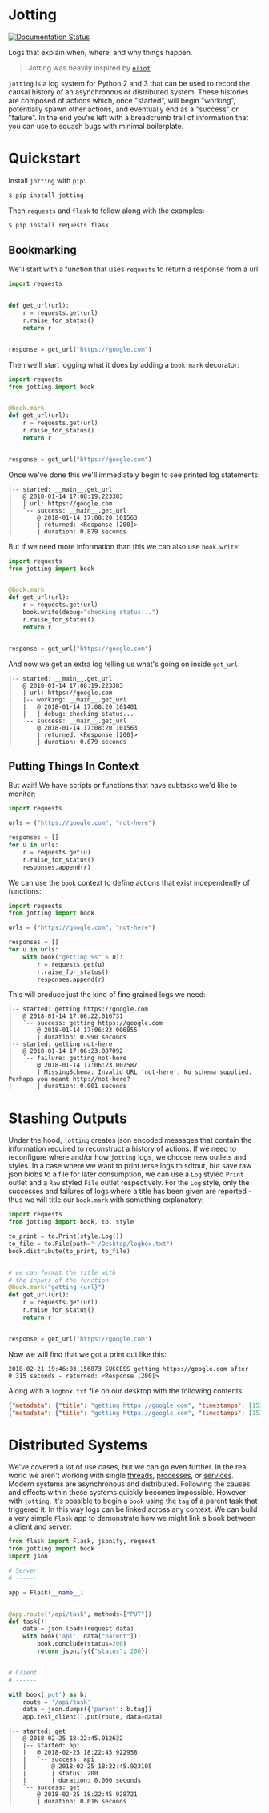 # Jotting

[![Documentation Status](https://readthedocs.org/projects/jotting/badge/?version=latest)](http://jotting.readthedocs.io/en/latest/?badge=latest)

Logs that explain when, where, and why things happen.

> Jotting was heavily inspired by [`eliot`](https://eliot.readthedocs.io/).

`jotting` is a log system for Python 2 and 3 that can be used to record the causal history of an asynchronous or distributed system. These histories are composed of actions which, once "started", will begin "working", potentially spawn other actions, and eventually end as a "success" or "failure". In the end you're left with a breadcrumb trail of information that you can use to squash bugs with minimal boilerplate.

# Quickstart

Install `jotting` with `pip`:

```bash
$ pip install jotting
```

Then `requests` and `flask` to follow along with the examples:

```bash
$ pip install requests flask
```

## Bookmarking

We'll start with a function that uses `requests` to return a response from a url:

```python
import requests


def get_url(url):
    r = requests.get(url)
    r.raise_for_status()
    return r


response = get_url("https://google.com")
```

Then we'll start logging what it does by adding a `book.mark` decorator:

```python
import requests
from jotting import book


@book.mark
def get_url(url):
    r = requests.get(url)
    r.raise_for_status()
    return r


response = get_url("https://google.com")
```

Once we've done this we'll immediately begin to see printed log statements:

```
|-- started: __main__.get_url
|   @ 2018-01-14 17:08:19.223383
|   | url: https://google.com
|   `-- success: __main__.get_url
|       @ 2018-01-14 17:08:20.101563
|       | returned: <Response [200]>
|       | duration: 0.879 seconds
```

But if we need more information than this we can also use `book.write`:

```python
import requests
from jotting import book


@book.mark
def get_url(url):
    r = requests.get(url)
    book.write(debug="checking status...")
    r.raise_for_status()
    return r


response = get_url("https://google.com")
```

And now we get an extra log telling us what's going on inside `get_url`:

```
|-- started: __main__.get_url
|   @ 2018-01-14 17:08:19.223383
|   | url: https://google.com
|   |-- working: __main__.get_url
|   |   @ 2018-01-14 17:08:20.101401
|   |   | debug: checking status...
|   `-- success: __main__.get_url
|       @ 2018-01-14 17:08:20.101563
|       | returned: <Response [200]>
|       | duration: 0.879 seconds
```

## Putting Things In Context

But wait! We have scripts or functions that have subtasks we'd like to monitor:

```python
import requests

urls = ("https://google.com", "not-here")

responses = []
for u in urls:
    r = requests.get(u)
    r.raise_for_status()
    responses.append(r)
```

We can use the `book` context to define actions that exist independently of functions:

```python
import requests
from jotting import book

urls = ("https://google.com", "not-here")

responses = []
for u in urls:
    with book("getting %s" % u):
        r = requests.get(u)
        r.raise_for_status()
        responses.append(r)
```

This will produce just the kind of fine grained logs we need:

```
|-- started: getting https://google.com
|   @ 2018-01-14 17:06:22.016731
|   `-- success: getting https://google.com
|       @ 2018-01-14 17:06:23.006855
|       | duration: 0.990 seconds
|-- started: getting not-here
|   @ 2018-01-14 17:06:23.007092
|   `-- failure: getting not-here
|       @ 2018-01-14 17:06:23.007587
|       | MissingSchema: Invalid URL 'not-here': No schema supplied. Perhaps you meant http://not-here?
|       | duration: 0.001 seconds
```

# Stashing Outputs

Under the hood, `jotting` creates json encoded messages that contain the information
required to reconstruct a history of actions. If we need to reconfigure where and/or
how `jotting` logs, we choose new outlets and styles. In a case where we want to
print terse logs to sdtout, but save raw json blobs to a file for later consumption,
we can use a `Log` styled `Print` outlet and a `Raw` styled `File` outlet respectively.
For the `Log` style, only the successes and failures of logs where a title has been
given are reported - thus we will title our `book.mark` with something explanatory:

```python
import requests
from jotting import book, to, style

to_print = to.Print(style.Log())
to_file = to.File(path="~/Desktop/logbox.txt")
book.distribute(to_print, to_file)


# we can format the title with
# the inputs of the function
@book.mark("getting {url}")
def get_url(url):
    r = requests.get(url)
    r.raise_for_status()
    return r


response = get_url("https://google.com")
```

Now we will find that we got a print out like this:

```
2018-02-21 19:46:03.156873 SUCCESS getting https://google.com after 0.315 seconds - returned: <Response [200]>
```

Along with a `logbox.txt` file on our desktop with the following contents:

```json
{"metadata": {"title": "getting https://google.com", "timestamps": [1519971599.449055], "tag": "69a6dbbc015a4eacb007b60012034e45", "parent": "https://google.com", "status": "started", "depth": 0}, "content": {"url": "https://google.com"}}
{"metadata": {"title": "getting https://google.com", "timestamps": [1519971599.449055, 1519971599.898956], "tag": "69a6dbbc015a4eacb007b60012034e45", "parent": "https://google.com", "status": "success", "stop": 1519971599.898953, "depth": 0}, "content": {"returned": "<Response [200]>"}}
```

# Distributed Systems

We've covered a lot of use cases, but we can go even further. In the real world
we aren't working with single [threads](https://github.com/rmorshea/jotting/blob/master/examples/threads.py), [processes](https://github.com/rmorshea/jotting/blob/master/examples/processes.py), or [services](https://github.com/rmorshea/jotting/blob/master/examples/services.py). Modern systems
are asynchronous and distributed. Following the causes and effects within these
systems quickly becomes impossible. However with `jotting`, it's possible to
begin a `book` using the `tag` of a parent task that triggered it. In this way
logs can be linked across any context. We can build a very simple `Flask` app
to demonstrate how we might link a book between a client and server:

```python
from flask import Flask, jsonify, request
from jotting import book
import json

# Server
# ------

app = Flask(__name__)


@app.route("/api/task", methods=["PUT"])
def task():
    data = json.loads(request.data)
    with book('api', data["parent"]):
        book.conclude(status=200)
        return jsonify({"status": 200})


# Client
# ------

with book('put') as b:
    route = '/api/task'
    data = json.dumps({'parent': b.tag})
    app.test_client().put(route, data=data)
```

```
|-- started: get
|   @ 2018-02-25 18:22:45.912632
|   |-- started: api
|   |   @ 2018-02-25 18:22:45.922958
|   |   `-- success: api
|   |       @ 2018-02-25 18:22:45.923105
|   |       | status: 200
|   |       | duration: 0.000 seconds
|   `-- success: get
|       @ 2018-02-25 18:22:45.928721
|       | duration: 0.016 seconds
```

